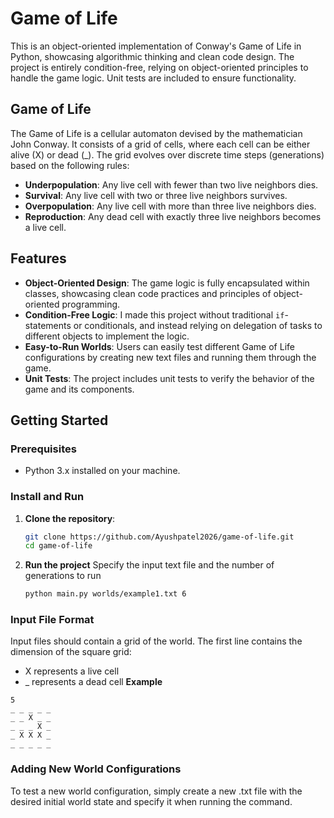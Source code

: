# Game of Life

This is an object-oriented implementation of Conway's Game of Life in Python, showcasing algorithmic thinking and clean code design. 
The project is entirely condition-free, relying on object-oriented principles to handle the game logic. Unit tests are included to ensure functionality.

## Game of Life

The Game of Life is a cellular automaton devised by the mathematician John Conway. It consists of a grid of cells, where each cell can be either alive (X) or dead (_). 
The grid evolves over discrete time steps (generations) based on the following rules:
- **Underpopulation**: Any live cell with fewer than two live neighbors dies.
- **Survival**: Any live cell with two or three live neighbors survives.
- **Overpopulation**: Any live cell with more than three live neighbors dies.
- **Reproduction**: Any dead cell with exactly three live neighbors becomes a live cell.

## Features
- **Object-Oriented Design**: The game logic is fully encapsulated within classes, showcasing clean code practices and principles of object-oriented programming.
- **Condition-Free Logic**: I made this project without traditional `if`-statements or conditionals, and instead relying on delegation of tasks to different objects to implement the logic. 
- **Easy-to-Run Worlds**: Users can easily test different Game of Life configurations by creating new text files and running them through the game.
- **Unit Tests**: The project includes unit tests to verify the behavior of the game and its components.

## Getting Started

### Prerequisites
- Python 3.x installed on your machine.
  
### Install and Run

1. **Clone the repository**:
   ```bash
   git clone https://github.com/Ayushpatel2026/game-of-life.git
   cd game-of-life
   ```
2. **Run the project**
   Specify the input text file and the number of generations to run
   ```bash
   python main.py worlds/example1.txt 6

### Input File Format

Input files should contain a grid of the world. The first line contains the dimension of the square grid:
- X represents a live cell
- _ represents a dead cell
**Example**
```
5
_ _ _ _ _
_ _ X _ _
_ _ _ X _
_ X X X _
_ _ _ _ _
```

### Adding New World Configurations
To test a new world configuration, simply create a new .txt file with the desired initial world state and specify it when running the command.
   
